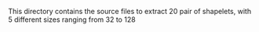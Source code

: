 This directory contains the source files to extract 20 pair of shapelets, with 5 different sizes ranging from 32 to 128